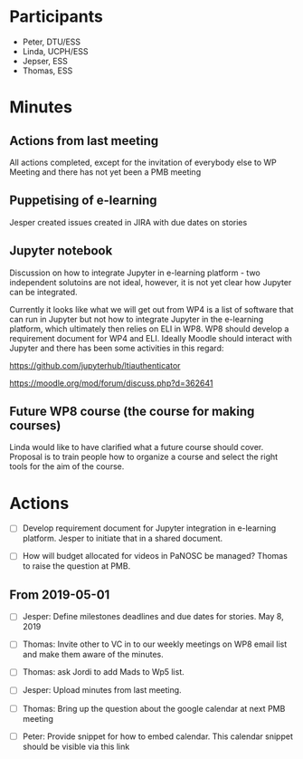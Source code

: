 # Participants

* Peter, DTU/ESS
* Linda, UCPH/ESS
* Jepser, ESS
* Thomas, ESS

# Minutes

## Actions from last meeting
All actions completed, except for the invitation of everybody else to WP Meeting and there has not yet been a PMB meeting

## Puppetising of e-learning
Jesper created issues created in JIRA with due dates on stories

## Jupyter notebook
Discussion on how to integrate Jupyter in e-learning platform - two independent solutoins are not ideal, however, it is not 
yet clear how Jupyter can be integrated. 


Currently it looks like what we will get out from WP4 is a list of software that can run in Jupyter but not how to integrate 
Jupyter in the e-learning platform, which ultimately then relies on ELI in WP8. WP8 should develop a requirement document for 
WP4 and ELI. Ideally Moodle should interact with Jupyter and there has been some activities in this regard:

https://github.com/jupyterhub/ltiauthenticator

https://moodle.org/mod/forum/discuss.php?d=362641

## Future WP8 course (the course for making courses)

Linda would like to have clarified what a future course should cover. Proposal is to train people how to organize a course and 
select the right tools for the aim of the course.



# Actions

- [ ] Develop requirement document for Jupyter integration in e-learning platform. Jesper to initiate that in a shared document.

- [ ] How will budget allocated for videos in PaNOSC be managed? Thomas to raise the question at PMB.


## From 2019-05-01
    
- [ ] Jesper: Define milestones deadlines and due dates for stories. May 8, 2019
- [ ] Thomas: Invite other to VC in to our weekly meetings on WP8 email list and make them aware of the minutes.
- [ ] Thomas: ask Jordi to add Mads to Wp5 list.
- [ ] Jesper: Upload minutes from last meeting.
- [ ] Thomas: Bring up the question about the google calendar at next PMB meeting
- [ ] Peter: Provide snippet for how to embed calendar.
        This calendar snippet should be visible via this link









